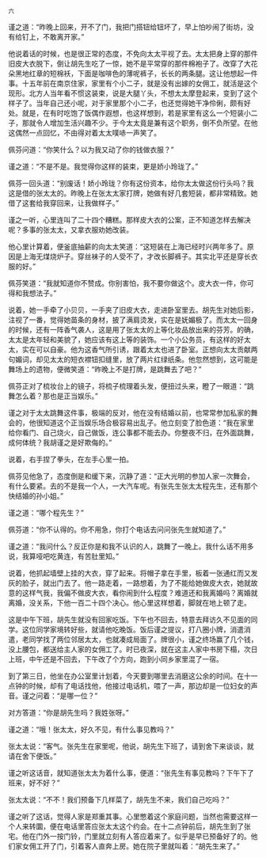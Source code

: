    六 

   谨之道：“昨晚上回来，开不了门，我把门搭钮给钮坏了，早上怕吵闹了街坊，没有给钉上，不敢离开家。”

   他说着话的时候，也是很正常的态度，不免向太太平视了去。太太把身上穿的那件旧皮大衣脱下，倒让胡先生吃了一惊，她不是平常穿的那件棉袍子了。改穿了大花朵黑地红章的短棉袄，下面是咖啡色的薄呢裤子，长长的两条腿。这让他想起一件事。十五年前在南京住家，家里有个小二子，就是没有出嫁的女佣工，就活是这个现形。北方人当年看不惯这装束，说是大腿丫头，不想太太摩登起来，变到了这个样子了。当年自己还小呢，对于家里那个小二子，也还觉得她干净伶俐，颇有好处。就是，在有时吃饱了饭偶作遐想，也这样想到，若是家里有这么一个短装小二子，那就令人增加生活兴趣不少。于今太太竟是兼有这个职务，倒不负所望。在他这偶然一点回忆，不由得对着太太噗哧一声笑了。

   佩芬问道：“你笑什么？以为我又动了你的钱做衣服？”

   谨之道：“不是不是。我觉得你这样的装束，更是娇小玲珑了。”

   佩芬一回头道：“别废话！娇小玲珑？你有这份资本，给你太太做这份行头吗？我这是借的张太太的。昨晚上在张太太家打牌，她做有好几套短装，都非常精致。她借了这套给我穿回来，让我做样子。”

   谨之一听，心里连叫了二十四个糟糕。那样皮大衣的公案，正不知道怎样去解决呢？多事的张太太，又拿衣服劝她改装。

   他心里计算着，便釜底抽薪的向太太笑道：“这短装在上海已经时兴两年多了。原因是上海无煤烧炉子。穿丝袜子的人受不了，才改长脚裤子。其实北平还是穿长衣服的好。”

   佩芬笑道：“我就知道你不赞成。你别害怕，我不要你做这个。皮大衣一件，你可得和我想法子。”

   说着，她一手牵了小贝贝，一手夹了旧皮大衣，走进卧室里去。胡先生对她后影，注视了一番，觉得她苗条的身材，披了满肩烫发，实在是妩媚极了。而太太一回身的时候，还有一阵香气袭人，这是用了张太太的上等化妆品放出来的芬芳。的确，太太是太年轻和美貌了，她应该有这上等的装饰。一个小公务员，有这样的好太太，实在可以自豪。他为这香气所引诱，跟着太太也进了卧室。正想向太太贡献两句媚词，却见太太的短衣襟钮扣缝里，放了两片红绿纸条。他忽然想到，这可能是舞场上的遗物，便微笑道：“昨晚上不是打牌，是跳舞去了吧？”

   佩芬正对了梳妆台上的镜子，将梳子梳理着头发，便扭过头来，瞪了一眼道：“跳舞怎么着？那也是正当娱乐。”

   谨之对于太太跳舞这件事，极端的反对，他在没有结婚以前，也常常参加私家的舞会的，他很知道这个正当娱乐场合极容易出乱子。他立刻变了脸色道：“我在家里给你看门、自己烧火，自己做饭，连公事都不能去办。你整夜不归，在外面跳舞，成何体统？我胡谨之是好欺侮的。”

   说着，右手捏了拳头，在左手心里一拍。

   佩芬见他急了，态度倒是和缓下来，沉静了道：“正大光明的参加人家一次舞会，有什么要紧。去的不是我一个人，一大汽车呢。有张先生张太太程先生，还有那个快结婚的孙小姐。”

   谨之道：“哪个程先生？”

   佩芬道：“你不认得的。你不用急，你打个电话去问问张先生就知道了。”

   谨之道：“我问什么？反正你是和我不认识的人，跳舞了一晚上。我什么话不用多说，我算哑吧吃黄连，有苦肚里知。”

   说着，他抓起墙壁上挂的大衣，穿了起来。将帽子拿在手里，板着一张通红而又发灰的脸子，就出门去了。他一路走着，一路想着，为了不能给她做皮大衣，她就故意的这样气我，我偏不做皮大衣，看你闹到什么程度？难道还和我离婚吗？离婚就离婚，没关系，下他一百二十四个决心。他心里这样想着，脚就在地上顿了走。

   这是中午下班，胡先生就没有回家吃饭。下午也不回去，特意去拜访久不见面的同学。这位同学家境转好些，就请他吃晚饭。饭后谨之提议，打八圈小牌，消遣消遣，老同学找了两位邻居太太，也就凑成局面了。牌很小，谨之终场赢了几个钱，没上腰包，都送给主人家的女佣工了。时已夜深，就在这主人家中书房下榻，次日上班，中午还是不回去，下午改了个方向，跑到小同乡家里混了一宿。

   到了第三日，他坐在办公室里计划着，今天要到哪里去消磨这公余的时间。在十一点钟的时候，却有了电话找他，他接过电话机，喂了一声，那边却是一位妇女的声音。谨之问着：“是哪一位？”

   对方答道：“你是胡先生吗？我姓张呀。”

   谨之道：“哦！张太太，好久不见，有什么事见教吗？”

   张太太说：“客气。张先生在家里呢，他说，胡先生下班了，请到舍下来谈谈，就请在舍下便饭。”

   谨之听这话音，就知道张太太为着什么事，便道：“张先生有事见教吗？下午下了班来，好不好？”

   张太太说：“不不！我们预备下几样菜了，胡先生不来，我们自己吃吗？”

   谨之听了这话，觉得人家是郑重其事。心里憋着这个家庭问题，当然也需要这样一个人来转圜，便在电话里答应张太太这个约会。在十二点钟前后，胡先生到了张宅。他在门外一按门铃，门里就立刻有人答应着来了。似乎是早已预备好了的。他们家女佣工开了门，引着客人直奔上房。她在院子里就叫着：“胡先生来了。”

